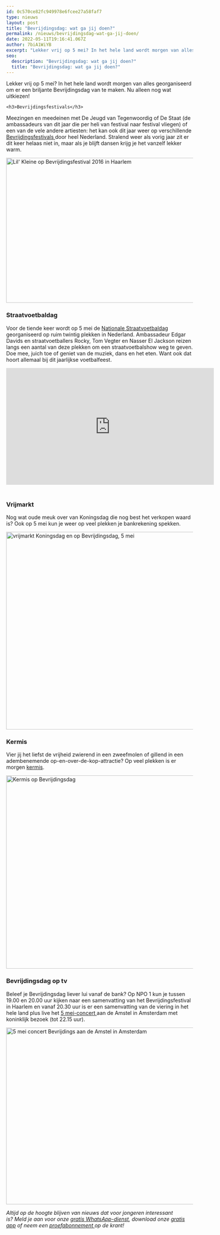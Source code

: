 ```yaml
---
id: 0c570ce82fc949978e6fcee27a58faf7
type: nieuws
layout: post
title: "Bevrijdingsdag: wat ga jij doen?"
permalink: /nieuws/bevrijdingsdag-wat-ga-jij-doen/
date: 2022-05-11T19:16:41.067Z
author: 7biA1WiYB
excerpt: "Lekker vrij op 5 mei? In het hele land wordt morgen van alles georganiseerd om er een briljante Bevrijdingsdag van te maken. Nu alleen nog wat uitkiezen!  "
seo:
  description: "Bevrijdingsdag: wat ga jij doen?"
  title: "Bevrijdingsdag: wat ga jij doen?"
---
```

Lekker vrij op 5 mei? In het hele land wordt morgen van alles georganiseerd om er een briljante Bevrijdingsdag van te maken. Nu alleen nog wat uitkiezen!  

    <h3>Bevrijdingsfestivals</h3>
<p>Meezingen en meedeinen met De Jeugd van Tegenwoordig of De Staat (de ambassadeurs van dit jaar die per heli van festival naar festival vliegen) of een van de vele andere artiesten: het kan ook dit jaar weer op verschillende <a href="http://www.bevrijdingsfestivals.nl/" target="_blank">Bevrijdingsfestivals </a>door heel Nederland. Stralend weer als vorig jaar zit er dit keer helaas niet in, maar als je blijft dansen krijg je het vanzelf lekker warm.<br><div class="media media-element-container media-default"><div id="file-417063" class="file file-image file-image-jpeg">

        
  
  <div class="content">
    <img alt="Lil&#039; Kleine op Bevrijdingsfestival 2016 in Haarlem" title="Foto ANP" height="391" width="800" class="media-element file-default" data-delta="1" src="https://original.sevendays.nl/sites/default/files/ANP-45485615%20klein.jpg">  </div>

  
</div>
</div>
<h3>Straatvoetbaldag</h3>
<p>Voor de tiende keer wordt op 5 mei de <a href="www.svbn.nl">Nationale Straatvoetbaldag</a> georganiseerd op ruim twintig plekken in Nederland. Ambassadeur Edgar Davids en straatvoetballers Rocky, Tom Vegter en Nasser El Jackson reizen langs een aantal van deze plekken om een straatvoetbalshow weg te geven. Doe mee, juich toe of geniet van de muziek, dans en het eten. Want ook dat hoort allemaal bij dit jaarlijkse voetbalfeest.<br></p>
<iframe allowfullscreen="" frameborder="0" height="315" src="https://www.youtube.com/embed/4tzIg6ucDSU?rel=0" width="560"></iframe>
<h3><br>Vrijmarkt</h3>
<p>Nog wat oude meuk over van Koningsdag die nog best het verkopen waard is? Ook op 5 mei kun je weer op veel plekken je bankrekening spekken.<br><div class="media media-element-container media-default"><div id="file-417065" class="file file-image file-image-jpeg">

        
  
  <div class="content">
    <img alt="vrijmarkt Koningsdag en op Bevrijdingsdag, 5 mei" title="Foto ANP" height="533" width="800" class="media-element file-default" data-delta="1" src="https://original.sevendays.nl/sites/default/files/ANP-50893270klein.jpg">  </div>

  
</div>
</div>
<h3>Kermis</h3>
<p>Vier jij het liefst de vrijheid zwierend in een zweefmolen of gillend in een adembenemende op-en-over-de-kop-attractie? Op veel plekken is er morgen <a href="http://www.kermis.nu" target="_blank">kermis</a>.<br><div class="media media-element-container media-default"><div id="file-417067" class="file file-image file-image-jpeg">

        
  
  <div class="content">
    <img alt="Kermis op Bevrijdingsdag" title="Foto ANP" height="521" width="800" class="media-element file-default" data-delta="1" src="https://original.sevendays.nl/sites/default/files/ANP-50899229klein.jpg">  </div>

  
</div>
</div>
<h3>Bevrijdingsdag op tv</h3>
<p>Beleef je Bevrijdingsdag liever lui vanaf de bank? Op NPO 1 kun je tussen 19.00 en 20.00 uur kijken naar een samenvatting van het Bevrijdingsfestival in Haarlem en vanaf 20.30 uur is er een samenvatting van de viering in het hele land plus live het <a href="http://www.4en5mei.nl/herdenken-en-vieren/vieren/5-mei-concert" target="_blank">5 mei-concert </a>aan de Amstel in Amsterdam met koninklijk bezoek (tot 22.15 uur).<br><div class="media media-element-container media-default"><div id="file-417069" class="file file-image file-image-jpeg">

        
  
  <div class="content">
    <img alt="5 mei concert Bevrijdings aan de Amstel in Amsterdam" title="Foto ANP" height="477" width="800" class="media-element file-default" data-delta="1" src="https://original.sevendays.nl/sites/default/files/ANP-45487640klein.jpg">  </div>

  
</div>
</div>
<p><em>Altijd op de hoogte blijven van nieuws dat voor jongeren interessant is? Meld je aan voor onze </em><a href="https://original.sevendays.nl/whatsapp"><em>gratis WhatsApp-dienst</em></a><em>, download onze </em><a href="https://original.sevendays.nl/app"><em>gratis app</em></a><em> of neem een </em><a href="https://abonneren.sevendays.nl/abonneren/abonnementen/ae/artikel"><em>proefabonnement </em></a><em>op de krant!</em></p>  
